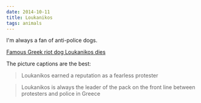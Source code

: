 ```yaml
---
date: 2014-10-11
title: Loukanikos
tags: animals
---
```


I'm always a fan of anti-police dogs.

[Famous Greek riot dog Loukanikos dies](https://www.bbc.com/news/world-europe-29565725)

The picture captions are the best:

> Loukanikos earned a reputation as a fearless protester

> Loukanikos is always the leader of the pack on the front line between protesters and police in Greece
